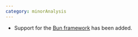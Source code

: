 ```yaml
---
category: minorAnalysis
---
```

* Support for the [Bun framework](https://bun.uptrace.dev/) has been added.
